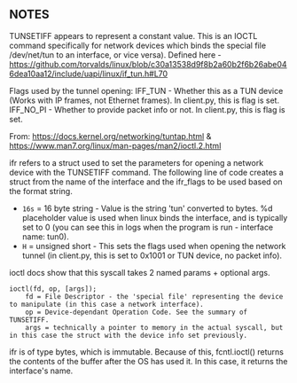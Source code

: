 ## NOTES

TUNSETIFF appears to represent a constant value. This is an IOCTL command specifically for network devices which binds the special file /dev/net/tun to an interface, or vice versa). Defined here - https://github.com/torvalds/linux/blob/c30a13538d9f8b2a60b2f6b26abe046dea10aa12/include/uapi/linux/if_tun.h#L70

Flags used by the tunnel opening:
IFF_TUN - Whether this as a TUN device (Works with IP frames, not Ethernet frames). In client.py, this is flag is set.
IFF_NO_PI - Whether to provide packet info or not. In client.py, this is flag is set.

From: https://docs.kernel.org/networking/tuntap.html & https://www.man7.org/linux/man-pages/man2/ioctl.2.html

ifr refers to a struct used to set the parameters for opening a network device with the TUNSETIFF command.
The following line of code creates a struct from the name of the interface and the ifr_flags to be used based on the format string.

- `16s` = 16 byte string - Value is the string 'tun' converted to bytes. %d placeholder value is used when linux binds the interface, and is typically set to 0 (you can see this in  logs when the program is run - interface name: tun0).
- `H` = unsigned short - This sets the flags used when opening the network tunnel (in client.py, this is set to 0x1001 or TUN device, no packet info).

ioctl docs show that this syscall takes 2 named params + optional args.
```
ioctl(fd, op, [args]);
    fd = File Descriptor - the 'special file' representing the device to manipulate (in this case a network interface).
    op = Device-dependant Operation Code. See the summary of TUNSETIFF.
    args = technically a pointer to memory in the actual syscall, but in this case the struct with the device info set previously.
```
    
ifr is of type bytes, which is immutable. Because of this, fcntl.ioctl() returns the contents of the buffer after the OS has used it. In this case, it returns the interface's name.